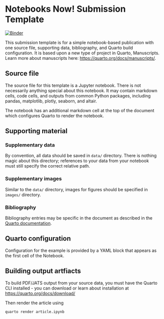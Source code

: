 # Notebooks Now! Submission Template

[![Binder](https://mybinder.org/badge_logo.svg)](https://mybinder.org/v2/gh/Notebooks-Now/submission-quarto-lite/HEAD?labpath=article.ipynb)

This submission template is for a simple notebook-based publication with one source file, supporting data, bibliography, and Quarto build configuration. It is based upon a new type of project in Quarto, Manuscripts. Learn more about manuscripts here: <https://quarto.org/docs/manuscripts/>.

## Source file

The source file for this template is a Jupyter notebook. There is not necessarily anything special about this notebook. It may contain markdown cells, code cells, and outputs from common Python packages, including pandas, matplotlib, plotly, seaborn, and altair. 

The notebook has an additional markdown cell at the top of the document which configures Quarto to render the notebook.

## Supporting material

### Supplementary data

By convention, all data should be saved in `data/` directory. There is nothing magic about this directory; references to your data from your notebook must still specify the correct relative path.

### Supplementary images

Similar to the `data/` directory, images for figures should be specified in `images/` directory.

### Bibliography

Bibliography entries may be specific in the document as described in the [Quarto documentation](https://quarto.org/docs/authoring/footnotes-and-citations.html#bibliography-files). 

## Quarto configuration

Configuration for the example is provided by a YAML block that appears as the first cell of the Notebook. 

## Building output artfiacts

To build PDF/JATS output from your source data, you must have the Quarto CLI installed - you can download or learn about installation at <https://quarto.org/docs/download/>

Then render the article using

```
quarto render article.ipynb
```
